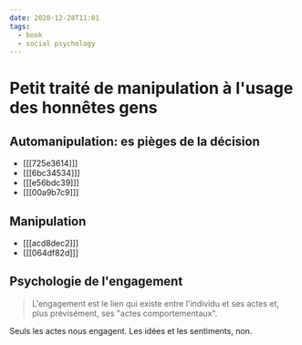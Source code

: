 ```yaml
---
date: 2020-12-28T11:01
tags:
  - book
  - social psychology
---
```


# Petit traité de manipulation à l'usage des honnêtes gens

## Automanipulation: es pièges de la décision

- [[[725e3614]]]
- [[[6bc34534]]]
- [[[e56bdc39]]]
- [[[00a9b7c9]]]

## Manipulation

- [[[acd8dec2]]]
- [[[064df82d]]]

## Psychologie de l'engagement

> L'engagement est le lien qui existe entre l'individu et ses actes et, plus prévisément, ses "actes comportementaux".

Seuls les actes nous engagent. Les idées et les sentiments, non.
